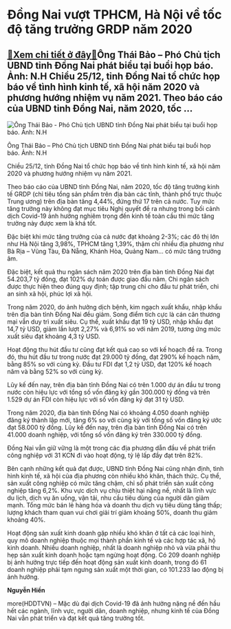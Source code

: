 Đồng Nai vượt TPHCM, Hà Nội về tốc độ tăng trưởng GRDP năm 2020
===============================================================

[:gift:Xem chi tiết ở đây:gift:](https://hddtvn.com/dong-nai-vuot-tphcm-ha-noi-ve-toc-do-tang-truong-grdp-nam-2020/)Ông Thái Bảo – Phó Chủ tịch UBND tỉnh Đồng Nai phát biểu tại buổi họp báo. Ảnh: N.H Chiều 25/12, tỉnh Đồng Nai tổ chức họp báo về tình hình kinh tế, xã hội năm 2020 và phương hướng nhiệm vụ năm 2021. Theo báo cáo của UBND tỉnh Đồng Nai, năm 2020, tốc …
------------------------------------------------------------------------------------------------------------------------------------------------------------------------------------------------------------------------------------------------------------





![Ông Thái Bảo - Phó Chủ tịch UBND tỉnh Đồng Nai phát biểu tại buổi họp báo. Ảnh: N.H](https://hddtvn.com/wp-content/uploads/2021/01/2408_IMG_8507.jpg "Ông Thái Bảo - Phó Chủ tịch UBND tỉnh Đồng Nai phát biểu tại buổi họp báo. Ảnh: N.H")


Ông Thái Bảo – Phó Chủ tịch UBND tỉnh Đồng Nai phát biểu tại buổi họp báo. Ảnh: N.H



Chiều 25/12, tỉnh Đồng Nai tổ chức họp báo về tình hình kinh tế, xã hội năm 2020 và phương hướng nhiệm vụ năm 2021.


Theo báo cáo của UBND tỉnh Đồng Nai, năm 2020, tốc độ tăng trưởng kinh tế GRDP (chỉ tiêu tổng sản phẩm trên địa bàn các tỉnh, thành phố trực thuộc Trung ương) trên địa bàn tăng 4,44%, đứng thứ 17 trên cả nước. Tuy mức tăng trưởng này không đạt mục tiêu Nghị quyết đề ra nhưng trong bối cảnh dịch Covid-19 ảnh hưởng nghiêm trọng đến kinh tế toàn cầu thì mức tăng trưởng này được xem là khá tốt.


Đặc biệt khi mức tăng trưởng của cả nước đạt khoảng 2-3%; các đô thị lớn như Hà Nội tăng 3,98%, TPHCM tăng 1,39%, thậm chí nhiều địa phương như Bà Rịa – Vũng Tàu, Đà Nẵng, Khánh Hòa, Quảng Nam… có mức tăng trưởng âm.


Đặc biệt, kết quả thu ngân sách năm 2020 trên địa bàn tỉnh Đồng Nai đạt 54.203,7 tỷ đồng, đạt 102% dự toán được giao đầu năm. Chi ngân sách được thực hiện theo đúng quy định; tập trung chi cho đầu tư phát triển, chi an sinh xã hội, phúc lợi xã hội.


Trong năm 2020, do ảnh hưởng dịch bệnh, kim ngạch xuất khẩu, nhập khẩu trên địa bàn tỉnh Đồng Nai đều giảm. Song điểm tích cực là cán cân thương mại vẫn duy trì xuất siêu. Cụ thể, xuất khẩu đạt 19 tỷ USD, nhập khẩu đạt 14,7 tỷ USD, giảm lần lượt 2,27% và 6,91% so với năm 2019, tương ứng mức xuất siêu đạt khoảng 4,3 tỷ USD.


Hoạt động thu hút đầu tư cũng đạt kết quả cao so với kế hoạch đề ra. Trong đó, thu hút đầu tư trong nước đạt 29.000 tỷ đồng, đạt 290% kế hoạch năm, bằng 85% so với cùng kỳ. Đầu tư FDI đạt 1,2 tỷ USD, đạt 120% kế hoạch năm và bằng 52% so với cùng kỳ.


Lũy kế đến nay, trên địa bàn tỉnh Đồng Nai có trên 1.000 dự án đầu tư trong nước còn hiệu lực với tổng số vốn đăng ký gần 300.000 tỷ đồng và trên 1.529 dự án FDI còn hiệu lực với số vốn đăng ký đạt 31 tỷ USD.


Trong năm 2020, địa bàn tỉnh Đồng Nai có khoảng 4.050 doanh nghiệp đăng ký thành lập mới, tăng 6% so với cùng kỳ với tổng số vốn đăng ký ước đạt 58.000 tỷ đồng. Lũy kế đến nay, trên địa bàn tỉnh Đồng Nai có trên 41.000 doanh nghiệp, với tổng số vốn đăng ký trên 330.000 tỷ đồng.


Đồng Nai vẫn giữ vững là một trong các địa phương dẫn đầu về phát triển công nghiệp với 31 KCN đi vào hoạt động, tỷ lệ lấp đầy đạt trên 82%.


Bên cạnh những kết quả đạt được, UBND tỉnh Đồng Nai cũng nhận định, tình hình kinh tế, xã hội của địa phương còn nhiều khó khăn, thách thức. Cụ thể, sản xuất công nghiệp có mức tăng chậm, chỉ số phát triển sản xuất công nghiệp tăng 6,2%. Khu vực dịch vụ chịu thiệt hại nặng nề, nhất là lĩnh vực du lịch, dịch vụ ăn uống, vận tải, nhu cầu tiêu dùng của người dân giảm mạnh. Tổng mức bán lẻ hàng hóa và doanh thu dịch vụ tiêu dùng tăng thấp; lượng khách tham quan vui chơi giải trí giảm khoảng 50%, doanh thu giảm khoảng 40%.


Hoạt động sản xuất kinh doanh gặp nhiều khó khăn ở tất cả các loại hình, quy mô doanh nghiệp thuộc mọi thành phần kinh tế và các hợp tác xã, hộ kinh doanh. Nhiều doanh nghiệp, nhất là doanh nghiệp nhỏ và vừa phải thu hẹp sản xuất kinh doanh hoặc tạm ngừng hoạt động. Có 209 doanh nghiệp bị ảnh hưởng trực tiếp đến hoạt động sản xuất kinh doanh, trong đó 61 doanh nghiệp phải tạm ngưng sản xuất một thời gian, có 101.233 lao động bị ảnh hưởng.




**Nguyễn Hiền**



more(HDDTVN) – Mặc dù đại dịch Covid-19 đã ảnh hưởng nặng nề đến hầu hết các ngành, lĩnh vực, người dân, doanh nghiệp, nhưng kinh tế của Đồng Nai vẫn phát triển và đạt kết quả tăng trưởng tốt.

